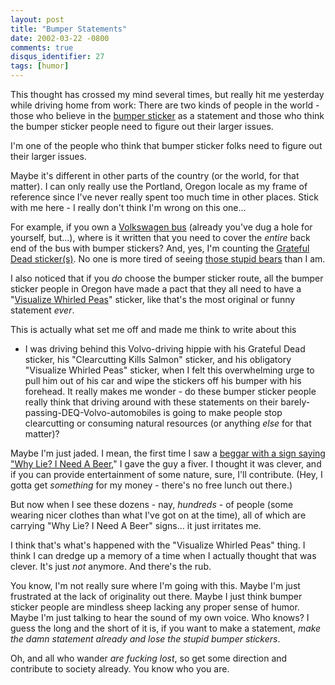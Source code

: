 ```yaml
---
layout: post
title: "Bumper Statements"
date: 2002-03-22 -0800
comments: true
disqus_identifier: 27
tags: [humor]
---
```

This thought has crossed my mind several times, but really hit me
yesterday while driving home from work: There are two kinds of people in
the world - those who believe in the [bumper
sticker](http://www.internetbumperstickers.com/) as a statement and
those who think the bumper sticker people need to figure out their
larger issues.
 
 I'm one of the people who think that bumper sticker folks need to
figure out their larger issues.
 
 Maybe it's different in other parts of the country (or the world, for
that matter). I can only really use the Portland, Oregon locale as my
frame of reference since I've never really spent too much time in other
places. Stick with me here - I really don't think I'm wrong on this
one...
 
 For example, if you own a [Volkswagen bus](http://www.vintagebus.com/)
(already you've dug a hole for yourself, but...), where is it written
that you need to cover the *entire* back end of the bus with bumper
stickers? And, yes, I'm counting the [Grateful Dead
sticker(s)](http://www.soul-flower.com/Merchant2/4.12/00000001/catalog/c24.html).
No one is more tired of seeing [those stupid
bears](http://www.soul-flower.com/Merchant2/4.12/00000001/catalog/p44.html)
than I am.
 
 I also noticed that if you *do* choose the bumper sticker route, all
the bumper sticker people in Oregon have made a pact that they all need
to have a "[Visualize Whirled
Peas](http://www.instantattitudes.com/puns.html)" sticker, like that's
the most original or funny statement *ever*.
 
 This is actually what set me off and made me think to write about this
- I was driving behind this Volvo-driving hippie with his Grateful Dead
sticker, his "Clearcutting Kills Salmon" sticker, and his obligatory
"Visualize Whirled Peas" sticker, when I felt this overwhelming urge to
pull him out of his car and wipe the stickers off his bumper with his
forehead. It really makes me wonder - do these bumper sticker people
really think that driving around with these statements on their
barely-passing-DEQ-Volvo-automobiles is going to make people stop
clearcutting or consuming natural resources (or anything *else* for that
matter)?
 
 Maybe I'm just jaded. I mean, the first time I saw a [beggar with a
sign saying "Why Lie? I Need A
Beer](http://www.pbs.org/weblab/needcom/)," I gave the guy a fiver. I
thought it was clever, and if you can provide entertainment of some
nature, sure, I'll contribute. (Hey, I gotta get *something* for my
money - there's no free lunch out there.)
 
 But now when I see these dozens - nay, *hundreds* - of people (some
wearing nicer clothes than what I've got on at the time), all of which
are carrying "Why Lie? I Need A Beer" signs... it just irritates me.
 
 I think that's what's happened with the "Visualize Whirled Peas" thing.
I think I can dredge up a memory of a time when I actually thought that
was clever. It's just *not* anymore. And there's the rub.
 
 You know, I'm not really sure where I'm going with this. Maybe I'm just
frustrated at the lack of originality out there. Maybe I just think
bumper sticker people are mindless sheep lacking any proper sense of
humor. Maybe I'm just talking to hear the sound of my own voice. Who
knows? I guess the long and the short of it is, if you want to make a
statement, *make the damn statement already and lose the stupid bumper
stickers*.
 
 Oh, and all who wander *are fucking lost*, so get some direction and
contribute to society already. You know who you are.
